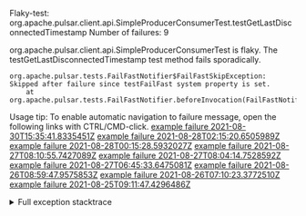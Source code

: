         
Flaky-test: org.apache.pulsar.client.api.SimpleProducerConsumerTest.testGetLastDisconnectedTimestamp
Number of failures: 9

org.apache.pulsar.client.api.SimpleProducerConsumerTest is flaky. The testGetLastDisconnectedTimestamp test method fails sporadically.

```
org.apache.pulsar.tests.FailFastNotifier$FailFastSkipException: Skipped after failure since testFailFast system property is set.
	at org.apache.pulsar.tests.FailFastNotifier.beforeInvocation(FailFastNotifier.java:88)

```

Usage tip: To enable automatic navigation to failure message, open the following links with CTRL/CMD-click.
[example failure 2021-08-30T15:35:41.8335451Z](https://github.com/apache/pulsar/runs/3463119398?check_suite_focus=true#step:9:3379)
[example failure 2021-08-28T02:15:20.6505989Z](https://github.com/apache/pulsar/runs/3448473880?check_suite_focus=true#step:9:2376)
[example failure 2021-08-28T00:15:28.5932027Z](https://github.com/apache/pulsar/runs/3447917315?check_suite_focus=true#step:9:1744)
[example failure 2021-08-27T08:10:55.7427089Z](https://github.com/apache/pulsar/runs/3440980370?check_suite_focus=true#step:9:2443)
[example failure 2021-08-27T08:04:14.7528592Z](https://github.com/apache/pulsar/runs/3440855241?check_suite_focus=true#step:9:2368)
[example failure 2021-08-27T06:45:33.6475081Z](https://github.com/apache/pulsar/runs/3440411158?check_suite_focus=true#step:9:2369)
[example failure 2021-08-26T08:59:47.9575853Z](https://github.com/apache/pulsar/runs/3430539961?check_suite_focus=true#step:9:3078)
[example failure 2021-08-26T07:10:23.3772510Z](https://github.com/apache/pulsar/runs/3429892136?check_suite_focus=true#step:9:2430)
[example failure 2021-08-25T09:11:47.4296486Z](https://github.com/apache/pulsar/runs/3420085427?check_suite_focus=true#step:10:2340)


<details>
<summary>Full exception stacktrace</summary>
<code><pre>
org.apache.pulsar.tests.FailFastNotifier$FailFastSkipException: Skipped after failure since testFailFast system property is set.
	at org.apache.pulsar.tests.FailFastNotifier.beforeInvocation(FailFastNotifier.java:88)

</pre></code>
</details>

